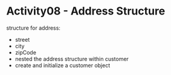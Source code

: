 # Activity08 - Address Structure

structure for address:
- street
- city
- zipCode
- nested the address structure within customer
- create and initialize a customer object
